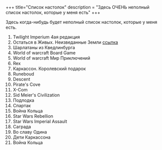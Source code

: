 +++
 title="Список настолок"
 description = "Здесь ОЧЕНЬ неполный список настолок, которые у меня есть"
+++

Здесь когда-нибудь будет неполный список настолок, которые у меня есть. 

1. Twilight Imperium 4ая редакция
1. Остаться в Живых. Неизведанные Земли [ссылка](https://gaga.ru/game/ostatsja-v-zhivih-neizvedannie-zemli/)
1. Шарлатаны из Кведлинбурга
1. World of warcraft Board Game
1. World of warcraft Мир Приключений
1. Rex
1. Каркассон. Королевский подарок
1. Runeboud
1. Descent
1. Pirate's Cove
1. X-Com
1. Sid Meier's Civilization
1. Подлодка
1. Спартак
1. Война Кольца
1. Star Wars Rebellion
1. Star Wars Imperial Assault
1. Саграда
1. Во славу Одина
1. Дети Каркассона
1. Война Кольца